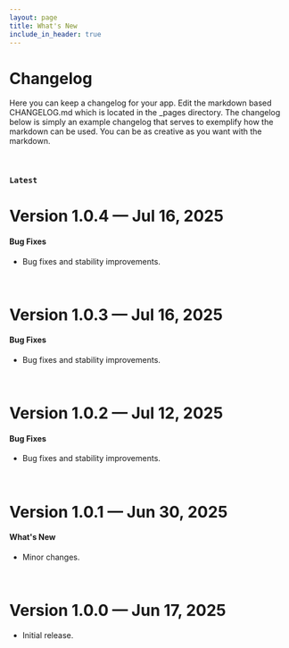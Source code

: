 ```yaml
---
layout: page
title: What's New
include_in_header: true
---
```


# Changelog
Here you can keep a changelog for your app. Edit the markdown based CHANGELOG.md which is located in the _pages directory. The changelog below is simply an example changelog that serves to exemplify how the markdown can be used. You can be as creative as you want with the markdown.

<br>

### `Latest`
# **Version 1.0.4** — Jul 16, 2025
#### Bug Fixes
- Bug fixes and stability improvements.

<br>

# **Version 1.0.3** — Jul 16, 2025
#### Bug Fixes
- Bug fixes and stability improvements.

<br>

# **Version 1.0.2** — Jul 12, 2025
#### Bug Fixes
- Bug fixes and stability improvements.

<br>

# **Version 1.0.1** — Jun 30, 2025
#### What's New
- Minor changes.

<br>

# **Version 1.0.0** — Jun 17, 2025
- Initial release.
